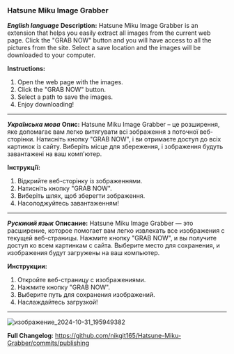 ### Hatsune Miku Image Grabber

_**English language**_
**Description:**
Hatsune Miku Image Grabber is an extension that helps you easily extract all images from the current web page. Click the "GRAB NOW" button and you will have access to all the pictures from the site. Select a save location and the images will be downloaded to your computer.

**Instructions:**
1. Open the web page with the images.
2. Click the "GRAB NOW" button.
3. Select a path to save the images.
4. Enjoy downloading!
-------------------------------------------------------------------------------
_**Українська мова**_
**Опис:**
Hatsune Miku Image Grabber – це розширення, яке допомагає вам легко витягувати всі зображення з поточної веб-сторінки. Натисніть кнопку "GRAB NOW", і ви отримаєте доступ до всіх картинок із сайту. Виберіть місце для збереження, і зображення будуть завантажені на ваш комп'ютер.

**Інструкції:**
1. Відкрийте веб-сторінку із зображеннями.
2. Натисніть кнопку "GRAB NOW".
3. Виберіть шлях, щоб зберегти зображення.
4. Насолоджуйтесь завантаженням!
-------------------------------------------------------------------------------
_**Рускикий язык**_
**Описание:**
Hatsune Miku Image Grabber — это расширение, которое помогает вам легко извлекать все изображения с текущей веб-страницы. Нажмите кнопку "GRAB NOW", и вы получите доступ ко всем картинкам с сайта. Выберите место для сохранения, и изображения будут загружены на ваш компьютер.

**Инструкции:**
1. Откройте веб-страницу с изображениями.
2. Нажмите кнопку "GRAB NOW".
3. Выберите путь для сохранения изображений.
4. Наслаждайтесь загрузкой!
-------------------------------------------------------------------------------
![изображение_2024-10-31_195949382](https://github.com/user-attachments/assets/a3640625-7f94-4f02-8218-a06d9bf40a09)

**Full Changelog**: https://github.com/nikgit165/Hatsune-Miku-Grabber/commits/publishing